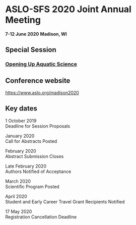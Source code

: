 # ASLO-SFS 2020 Joint Annual Meeting

**7-12 June 2020**
**Madison, WI**

## Special Session

### [Opening Up Aquatic Science](https://github.com/mdscheuerell/ASLO2020/tree/master/proposal)

## Conference website

https://www.aslo.org/madison2020

## Key dates

1 October 2019  
Deadline for Session Proposals

January 2020  
Call for Abstracts Posted

February 2020  
Abstract Submission Closes

Late February 2020  
Authors Notified of Acceptance

March 2020  
Scientific Program Posted

April 2020  
Student and Early Career Travel Grant Recipients Notified

17 May 2020  
Registration Cancellation Deadline


